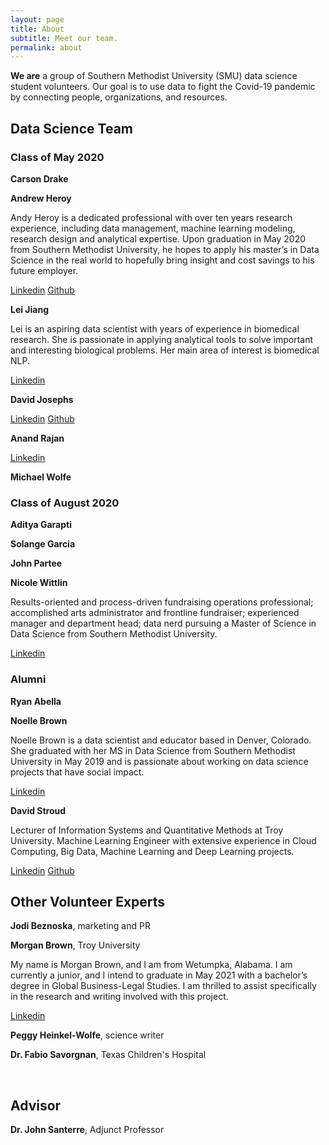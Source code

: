 ```yaml
---
layout: page
title: About
subtitle: Meet our team.
permalink: about
---
```

**We are** a group of Southern Methodist University (SMU) data science student volunteers. Our goal is to use data to fight the Covid-19 pandemic by connecting people, organizations, and resources. 

## Data Science Team ##

### Class of May 2020 ###
**Carson Drake**

**Andrew Heroy**

Andy Heroy is a dedicated professional with over ten years research experience, including data management, machine learning modeling, research design and analytical expertise.  Upon graduation in May 2020 from Southern Methodist University, he hopes to apply his master’s in Data Science in the real world to hopefully bring insight and cost savings to his future employer.

[Linkedin](https://www.linkedin.com/in/andyheroy/)
[Github](https://github.com/Landcruiser87)

**Lei Jiang**

Lei is an aspiring data scientist with years of experience in biomedical research. She is passionate in applying analytical tools to solve important and interesting biological problems. Her main area of interest is biomedical NLP.

[Linkedin](https://www.linkedin.com/in/lei-jiang-b4426025/)

**David Josephs**

[Linkedin](http://linkedin.com/in/data-science-david)
[Github](https://github.com/josephsdavid)

**Anand Rajan**

[Linkedin](https://www.linkedin.com/in/anand-r-60b457)

**Michael Wolfe**


### Class of August 2020 ###
**Aditya Garapti**

**Solange Garcia**

**John Partee**

**Nicole Wittlin**

Results-oriented and process-driven fundraising operations professional; accomplished arts administrator and frontline fundraiser; experienced manager and department head; data nerd pursuing a Master of Science in Data Science from Southern Methodist University.

[Linkedin](https://www.linkedin.com/in/newittlin/)



### Alumni ###
**Ryan Abella**

**Noelle Brown**

Noelle Brown is a data scientist and educator based in Denver, Colorado. She graduated with her MS in Data Science from Southern Methodist University in May 2019 and is passionate about working on data science projects that have social impact.

[Linkedin](https://www.linkedin.com/in/noelleb1/)

**David Stroud**

Lecturer of Information Systems and Quantitative Methods at Troy University. Machine Learning Engineer with extensive experience in Cloud Computing, Big Data, Machine Learning and Deep Learning projects.

[Linkedin](https://www.linkedin.com/in/davidstroudai/)
[Github](https://github.com/davestroud)



## Other Volunteer Experts ##
**Jodi Beznoska**, marketing and PR

**Morgan Brown**, Troy University

My name is Morgan Brown, and I am from Wetumpka, Alabama. I am currently a junior, and I intend to graduate in May 2021 with a bachelor’s degree in Global Business-Legal Studies. I am thrilled to assist specifically in the research and writing involved with this project.

[Linkedin](http://linkedin.com/in/morgan-brown-5b8474197)


**Peggy Heinkel-Wolfe**, science writer

**Dr. Fabio Savorgnan**, Texas Children's Hospital

​
## Advisor ##
**Dr. John Santerre**, Adjunct Professor